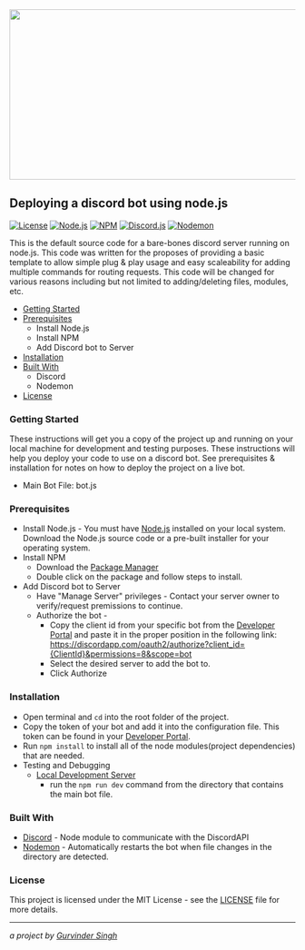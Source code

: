 <img src="https://cdn-images-1.medium.com/max/2000/1*55023Q0DHGutevORRQh-pA.png" width=1000 height=300>

## Deploying a discord bot using node.js ##

[![License](https://img.shields.io/badge/License-MIT-blue.svg)](LICENSE) [![Node.js](https://img.shields.io/badge/Node-v6.11.3-blue.svg)](https://nodejs.org/) [![NPM](https://img.shields.io/badge/NPM-v6.4.1-blue.svg)](https://www.npmjs.com/) [![Discord.js](https://img.shields.io/badge/Discord.js-tested-brightgreen.svg)](https://discord.js.org/#/) [![Nodemon](https://img.shields.io/badge/Nodemon-tested-brightgreen.svg)](https://www.npmjs.com/package/nodemon)

This is the default source code for a bare-bones discord server running on node.js. This code was written for the proposes of providing a basic template to allow simple plug & play usage and easy scaleability for adding multiple commands for routing requests. This code will be changed for various reasons including but not limited to adding/deleting files, modules, etc.

* [Getting Started](#getting-started)
* [Prerequisites](#prerequisites)
  * Install Node.js
  * Install NPM
  * Add Discord bot to Server
* [Installation](#installation)
* [Built With](#built-with)
  * Discord
  * Nodemon
* [License](#license)

### Getting Started
These instructions will get you a copy of the project up and running on your local machine for development and testing purposes. These instructions will help you deploy your code to use on a discord bot. See prerequisites & installation for notes on how to deploy the project on a live bot.
* Main Bot File: bot.js

### Prerequisites ###
* Install Node.js - You must have [Node.js](https://nodejs.org/en/download/) installed on your local system. Download the Node.js source code or a pre-built installer for your operating system.
* Install NPM
  * Download the [Package Manager](https://www.npmjs.com/get-npm)
  * Double click on the package and follow steps to install.
* Add Discord bot to Server
  * Have "Manage Server" privileges - Contact your server owner to verify/request premissions to continue.
  * Authorize the bot - 
    * Copy the client id from your specific bot from the [Developer Portal](https://discordapp.com/developers/applications/) and paste it in the proper position in the following link: https://discordapp.com/oauth2/authorize?client_id={ClientId}&permissions=8&scope=bot
    * Select the desired server to add the bot to.
    * Click Authorize

### Installation ###
* Open terminal and ```cd``` into the root folder of the project.
* Copy the token of your bot and add it into the configuration file. This token can be found in your [Developer Portal](https://discordapp.com/developers/applications/).
* Run ```npm install``` to install all of the node modules(project dependencies) that are needed.
* Testing and Debugging
  * [Local Development Server](https://nodejs.org/en/docs/guides/getting-started-guide/)
    * run the `npm run dev` command from the directory that contains the main bot file.

### Built With ###
* [Discord](https://discord.js.org/#/) - Node module to communicate with the DiscordAPI
* [Nodemon](https://www.npmjs.com/package/nodemon) - Automatically restarts the bot when file changes in the directory are detected.

### License ###
This project is licensed under the MIT License - see the [LICENSE](LICENSE) file for more details.
- - - -
_a project by [Gurvinder Singh](https://github.com/gurvinder)_
